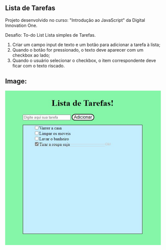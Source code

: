 ## Lista de Tarefas

Projeto desenvolvido no curso: "Introdução ao JavaScript" da Digital Innovation One. 


Desafio: To-do List
Lista simples de Tarefas.

1) Criar um campo input de texto e um botão para adicionar a tarefa à lista;
2) Quando o botão for pressionado, o texto deve aparecer com um checkbox ao lado;
3) Quando o usuário selecionar o checkbox, o item correspondente deve ficar com o texto riscado.



## Image: 



<img src=".\assets\img\listadetarefas.png"  />



